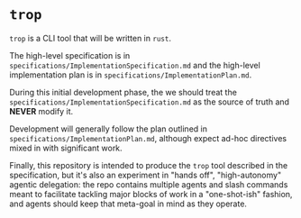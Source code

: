 # `trop`

`trop` is a CLI tool that will be written in `rust`.

The high-level specification is in `specifications/ImplementationSpecification.md` and the high-level implementation plan is in `specifications/ImplementationPlan.md`.

During this initial development phase, the we should treat the `specifications/ImplementationSpecification.md` as the source of truth and **NEVER** modify it.

Development will generally follow the plan outlined in `specifications/ImplementationPlan.md`, although expect ad-hoc directives mixed in with significant work.

Finally, this repository is intended to produce the `trop` tool described in the specification, but it's also an experiment in "hands off", "high-autonomy" agentic delegation: the repo contains multiple agents and slash commands meant to facilitate tackling major blocks of work in a "one-shot-ish" fashion, and agents should keep that meta-goal in mind as they operate.
